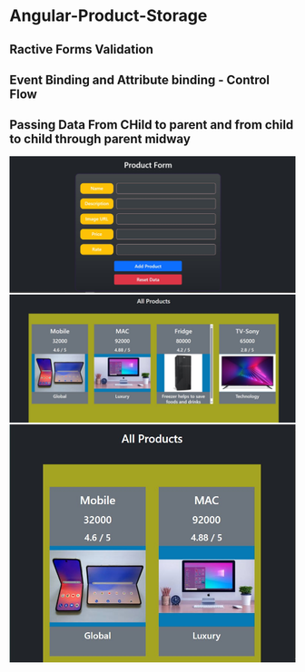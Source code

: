 # Angular-Product-Storage
## Ractive Forms Validation 
## Event Binding and Attribute binding - Control Flow 
## Passing Data From CHild to parent and from child to child through parent midway
<img src="./demo1.jpg" />
<img src="./demo2.jpg" />
<img src="./demo3.jpg" />
